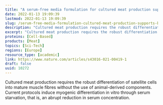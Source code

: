 ```yaml
---
title: "A serum-free media formulation for cultured meat production supports bovine satellite cell differentiation in the absence of serum starvation"
date: 2022-01-13 19:09:39
lastmod: 2022-01-13 19:09:39
slug: /serum-free-media-formulation-cultured-meat-production-supports-bovine-satellite-cell
description: "Cultured meat production requires the robust differentiation of satellite cells into mature muscle fibres without the use of animal-derived components. Current protocols induce myogenic differentiation in vitro through serum starvation, that is, an abrupt reduction in serum&nbsp;concentration."
excerpt: "Cultured meat production requires the robust differentiation of satellite cells into mature muscle fibres without the use of animal-derived components. Current protocols induce myogenic differentiation in vitro through serum starvation, that is, an abrupt reduction in serum&nbsp;concentration."
proteins: [Cell-Based]
products: [Meat]
topics: [Sci-Tech]
regions: [Europe]
resource_type: [academic]
link: https://www.nature.com/articles/s43016-021-00419-1
draft: false
uuid: 10272
---
```

Cultured meat production requires the robust differentiation of
satellite cells into mature muscle fibres without the use of
animal-derived components. Current protocols induce myogenic
differentiation in vitro through serum starvation, that is, an abrupt
reduction in serum concentration.
